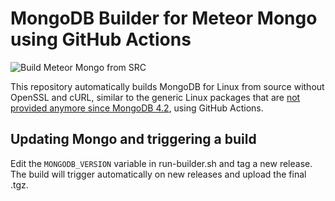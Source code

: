 # MongoDB Builder for Meteor Mongo using GitHub Actions

![Build Meteor Mongo from SRC](https://github.com/meteor/mongodb-builder/workflows/Build%20Meteor%20Mongo%20from%20SRC/badge.svg)

This repository automatically builds MongoDB for Linux from source without OpenSSL and cURL, similar to the generic Linux packages that are [not provided anymore since MongoDB 4.2](https://www.mongodb.com/blog/post/a-proposal-to-endoflife-our-generic-linux-tar-packages), using GitHub Actions.

## Updating Mongo and triggering a build

Edit the `MONGODB_VERSION` variable in run-builder.sh and tag a new release. The build will trigger automatically on new releases and upload the final .tgz.
